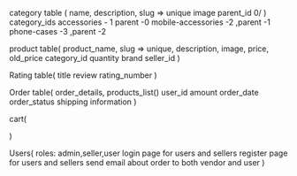 <!-- basic requirements for table -->

category table (
    name,
    description,
    slug => unique
    image
    parent_id 0/
)
category_ids
accessories - 1 parent -0
mobile-accessories -2 ,parent -1
phone-cases -3 ,parent -2


product table(
    product_name,
    slug => unique,
    description,
    image,
    price,
    old_price
    category_id
    quantity 
    brand
    seller_id
)

Rating table(
    title
    review
    rating_number
)

Order table(
    order_details,
    products_list()
    user_id
    amount
    order_date
    order_status
    shipping information
)

cart(

)

Users(
    roles:
    admin,seller,user
    login page for users and sellers
    register page for users and sellers
    send email about order to both vendor and user
)